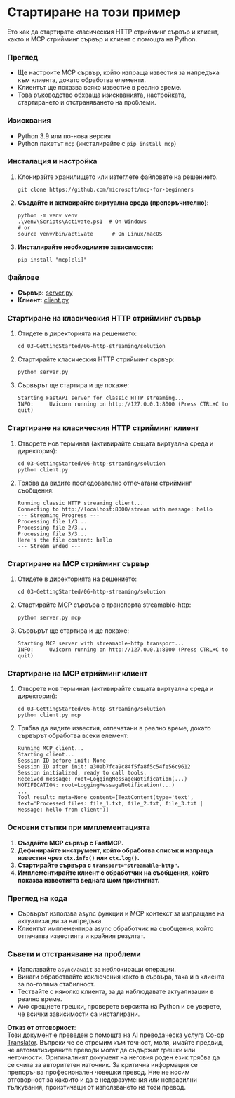 <!--
CO_OP_TRANSLATOR_METADATA:
{
  "original_hash": "4c4da5949611d91b06d8a5d450aae8d6",
  "translation_date": "2025-07-13T21:22:31+00:00",
  "source_file": "03-GettingStarted/06-http-streaming/solution/python/README.md",
  "language_code": "bg"
}
-->
# Стартиране на този пример

Ето как да стартирате класическия HTTP стрийминг сървър и клиент, както и MCP стрийминг сървър и клиент с помощта на Python.

### Преглед

- Ще настроите MCP сървър, който изпраща известия за напредъка към клиента, докато обработва елементи.
- Клиентът ще показва всяко известие в реално време.
- Това ръководство обхваща изискванията, настройката, стартирането и отстраняването на проблеми.

### Изисквания

- Python 3.9 или по-нова версия
- Python пакетът `mcp` (инсталирайте с `pip install mcp`)

### Инсталация и настройка

1. Клонирайте хранилището или изтеглете файловете на решението.

   ```pwsh
   git clone https://github.com/microsoft/mcp-for-beginners
   ```

1. **Създайте и активирайте виртуална среда (препоръчително):**

   ```pwsh
   python -m venv venv
   .\venv\Scripts\Activate.ps1  # On Windows
   # or
   source venv/bin/activate      # On Linux/macOS
   ```

1. **Инсталирайте необходимите зависимости:**

   ```pwsh
   pip install "mcp[cli]"
   ```

### Файлове

- **Сървър:** [server.py](../../../../../../03-GettingStarted/06-http-streaming/solution/python/server.py)
- **Клиент:** [client.py](../../../../../../03-GettingStarted/06-http-streaming/solution/python/client.py)

### Стартиране на класическия HTTP стрийминг сървър

1. Отидете в директорията на решението:

   ```pwsh
   cd 03-GettingStarted/06-http-streaming/solution
   ```

2. Стартирайте класическия HTTP стрийминг сървър:

   ```pwsh
   python server.py
   ```

3. Сървърът ще стартира и ще покаже:

   ```
   Starting FastAPI server for classic HTTP streaming...
   INFO:     Uvicorn running on http://127.0.0.1:8000 (Press CTRL+C to quit)
   ```

### Стартиране на класическия HTTP стрийминг клиент

1. Отворете нов терминал (активирайте същата виртуална среда и директория):

   ```pwsh
   cd 03-GettingStarted/06-http-streaming/solution
   python client.py
   ```

2. Трябва да видите последователно отпечатани стрийминг съобщения:

   ```text
   Running classic HTTP streaming client...
   Connecting to http://localhost:8000/stream with message: hello
   --- Streaming Progress ---
   Processing file 1/3...
   Processing file 2/3...
   Processing file 3/3...
   Here's the file content: hello
   --- Stream Ended ---
   ```

### Стартиране на MCP стрийминг сървър

1. Отидете в директорията на решението:
   ```pwsh
   cd 03-GettingStarted/06-http-streaming/solution
   ```
2. Стартирайте MCP сървъра с транспорта streamable-http:
   ```pwsh
   python server.py mcp
   ```
3. Сървърът ще стартира и ще покаже:
   ```
   Starting MCP server with streamable-http transport...
   INFO:     Uvicorn running on http://127.0.0.1:8000 (Press CTRL+C to quit)
   ```

### Стартиране на MCP стрийминг клиент

1. Отворете нов терминал (активирайте същата виртуална среда и директория):
   ```pwsh
   cd 03-GettingStarted/06-http-streaming/solution
   python client.py mcp
   ```
2. Трябва да видите известия, отпечатани в реално време, докато сървърът обработва всеки елемент:
   ```
   Running MCP client...
   Starting client...
   Session ID before init: None
   Session ID after init: a30ab7fca9c84f5fa8f5c54fe56c9612
   Session initialized, ready to call tools.
   Received message: root=LoggingMessageNotification(...)
   NOTIFICATION: root=LoggingMessageNotification(...)
   ...
   Tool result: meta=None content=[TextContent(type='text', text='Processed files: file_1.txt, file_2.txt, file_3.txt | Message: hello from client')]
   ```

### Основни стъпки при имплементацията

1. **Създайте MCP сървър с FastMCP.**
2. **Дефинирайте инструмент, който обработва списък и изпраща известия чрез `ctx.info()` или `ctx.log()`.**
3. **Стартирайте сървъра с `transport="streamable-http"`.**
4. **Имплементирайте клиент с обработчик на съобщения, който показва известията веднага щом пристигнат.**

### Преглед на кода
- Сървърът използва async функции и MCP контекст за изпращане на актуализации за напредъка.
- Клиентът имплементира async обработчик на съобщения, който отпечатва известията и крайния резултат.

### Съвети и отстраняване на проблеми

- Използвайте `async/await` за неблокиращи операции.
- Винаги обработвайте изключения както в сървъра, така и в клиента за по-голяма стабилност.
- Тествайте с няколко клиента, за да наблюдавате актуализации в реално време.
- Ако срещнете грешки, проверете версията на Python и се уверете, че всички зависимости са инсталирани.

**Отказ от отговорност**:  
Този документ е преведен с помощта на AI преводаческа услуга [Co-op Translator](https://github.com/Azure/co-op-translator). Въпреки че се стремим към точност, моля, имайте предвид, че автоматизираните преводи могат да съдържат грешки или неточности. Оригиналният документ на неговия роден език трябва да се счита за авторитетен източник. За критична информация се препоръчва професионален човешки превод. Ние не носим отговорност за каквито и да е недоразумения или неправилни тълкувания, произтичащи от използването на този превод.